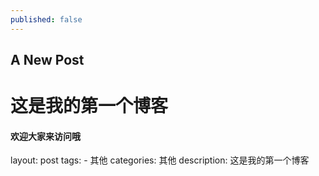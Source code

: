 ```yaml
---
published: false
---
```

## A New Post
# 这是我的第一个博客
#### 欢迎大家来访问哦


layout: post
tags:
	- 其他
categories: 其他
description: 这是我的第一个博客
    
